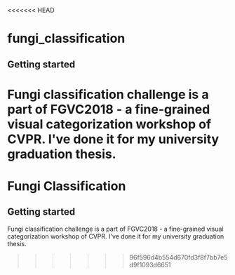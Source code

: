 <<<<<<< HEAD
# fungi_classification
## Getting started
Fungi classification challenge is a part of FGVC2018 - a fine-grained visual categorization workshop of CVPR. I've done it for my university graduation thesis.
=======
# Fungi Classification
## Getting started
Fungi classification challenge is a part of FGVC2018 - a fine-grained visual categorization workshop of CVPR. I've done it for my university graduation thesis.
>>>>>>> 96f596d4b554d670fd3f8f7bb7e5d9f1093d6651

